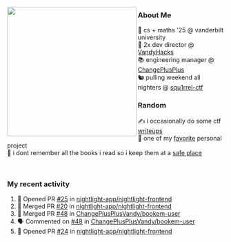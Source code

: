 <!-- 
Hey what are you doing here? 
I admire your curiosity tho
Shoot me an email (zinean00 at gmail dot com)
Let's connect! 
-->

<p float="left">
  <img src='https://imgur.com/nGM66Ev.png' width='300' align="left">
  <p>
    
  <h3>About Me</h3>
  🏫 cs + maths '25 @ vanderbilt university <br>
  🌊 2x dev director @ <a href="https://github.com/vandyhacks">VandyHacks</a> <br>
  📚 engineering manager @ <a href="https://github.com/changeplusplusvandy">ChangePlusPlus<a> <br>
  🐿 pulling weekend all nighters @ <a href="https://github.com/squ1rrel-ctf">squ1rrel-ctf</a> <br>
  
  <h3>Random</h3>
  ✍️ i occasionally do some ctf <a href="https://squ1rrel.dev/author/zineanteoh">writeups</a> <br>
  📱 one of my <a href="https://github.com/zineanteoh/vinkybox-app">favorite</a> personal project<br>
  📖 i dont remember all the books i read so i keep them at a <a href="https://www.goodreads.com/user/show/80901669-zi">safe place</a>
  </p>
  
</p>

<br>
<!-- <i>generated by <a href="https://labs.openai.com/s/0hW1r6PFYo3Zh0a7UoxK2AMp" target="_blank">dall-e 2</a></i> -->

<h3>My recent activity</h3>

<!--START_SECTION:activity-->
1. 💪 Opened PR [#25](https://github.com/nightlight-app/nightlight-frontend/pull/25) in [nightlight-app/nightlight-frontend](https://github.com/nightlight-app/nightlight-frontend)
2. 🎉 Merged PR [#20](https://github.com/nightlight-app/nightlight-frontend/pull/20) in [nightlight-app/nightlight-frontend](https://github.com/nightlight-app/nightlight-frontend)
3. 🎉 Merged PR [#48](https://github.com/ChangePlusPlusVandy/bookem-user/pull/48) in [ChangePlusPlusVandy/bookem-user](https://github.com/ChangePlusPlusVandy/bookem-user)
4. 🗣 Commented on [#48](https://github.com/ChangePlusPlusVandy/bookem-user/issues/48) in [ChangePlusPlusVandy/bookem-user](https://github.com/ChangePlusPlusVandy/bookem-user)
5. 💪 Opened PR [#24](https://github.com/nightlight-app/nightlight-frontend/pull/24) in [nightlight-app/nightlight-frontend](https://github.com/nightlight-app/nightlight-frontend)
<!--END_SECTION:activity-->
